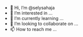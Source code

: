 - 👋 Hi, I’m @selysahaja
- 👀 I’m interested in ...
- 🌱 I’m currently learning ...
- 💞️ I’m looking to collaborate on ...
- 📫 How to reach me ...

<!---
selysahaja/selysahaja is a ✨ special ✨ repository because its `README.md` (this file) appears on your GitHub profile.
You can click the Preview link to take a look at your changes.
--->
